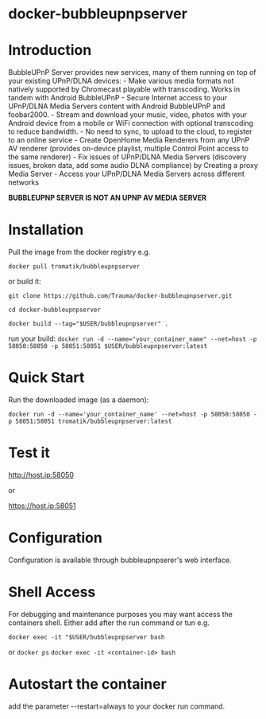 # docker-bubbleupnpserver

# Introduction

BubbleUPnP Server provides new services, many of them running on top of your existing UPnP/DLNA devices:
	- Make various media formats not natively supported by Chromecast playable with transcoding. Works in tandem with Android BubbleUPnP
	- Secure Internet access to your UPnP/DLNA Media Servers content with Android BubbleUPnP and foobar2000.
	- Stream and download your music, video, photos with your Android device from a mobile or WiFi connection with optional transcoding to reduce bandwidth.
	- No need to sync, to upload to the cloud, to register to an online service
	- Create OpenHome Media Renderers from any UPnP AV renderer (provides on-device playlist, multiple Control Point access to the same renderer)
	- Fix issues of UPnP/DLNA Media Servers (discovery issues, broken data, add some audio DLNA compliance) by Creating a proxy Media Server
	- Access your UPnP/DLNA Media Servers across different networks

**BUBBLEUPNP SERVER IS NOT AN UPNP AV MEDIA SERVER**

# Installation

Pull the image from the docker registry e.g.

```docker pull tromatik/bubbleupnpserver```

or build it:  

```git clone https://github.com/Trauma/docker-bubbleupnpserver.git```

```cd docker-bubbleupnpserver```

```docker build --tag="$USER/bubbleupnpserver" .```

run your build:
```docker run -d --name="your_container_name" --net=host -p 58050:58050 -p 58051:58051 $USER/bubbleupnpserver:latest```

# Quick Start

Run the downloaded image (as a daemon):

```docker run -d --name='your_container_name' --net=host -p 58050:58050 -p 58051:58051 tromatik/bubbleupnpserver:latest```

# Test it

http://host.ip:58050

or

https://host.ip:58051

# Configuration

Configuration is available through bubbleupnpserer's web interface.

# Shell Access


For debugging and maintenance purposes you may want access the containers shell. Either add after the run command or tun e.g.

```docker exec -it "$USER/bubbleupnpserver bash  ```

or
```docker ps```
```docker exec -it <container-id> bash   ```

# Autostart the container

add the parameter --restart=always to your docker run command.
